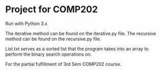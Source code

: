 # Project for COMP202
Run with Python 3.x

The iterative method can be found on the iterative.py file.
The recursive method can be found on the recursive.py file.

List.txt serves as a sorted list that the program takes into an array to perform the binary search operations on.

For the partial fulfillment of 3rd Sem COMP202 course.